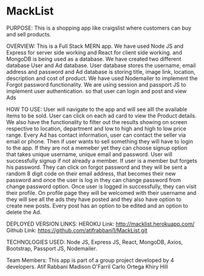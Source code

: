 # MackList

PURPOSE: 
This is a shopping app like craigslist where customers can buy and sell products.

OVERVIEW:
This is a Full Stack MERN app. We have used Node JS and Express for server side working and React for client side working. and MongoDB is being used as a database. We have created two different database User and Ad database. User database stores the username, email address and password and Ad database is storing title, image link, location, description and cost of product.
We have used Nodemailer to implement the Forgot password functionality. We are using session and passport JS to implement user authentication. so that user can login and post and view Ads

HOW TO USE:
User will navigate to the app and will see alll the available items to be sold. User can click on each ad card to view the Product details. We also have the functionality to filter out the results showing on screen respective to location, department and low to high and high to low price range. Every Ad has contact information, user can contact the seller via email or phone.
Then if user wants to sell something they will have to login to the app. If they are not a memeber yet they can choose signup option that takes unique username, unique email and password. User will successfully signup if not already a member. If user is a member but forgets his password. They can click on forgot password and they will be sent a random 8 digit code on their email address, that becomes their new password and once the user is log in they can change password from change password option.
Once user is logged in successfully, they can visit their profile. On profile page they will be welcomed with their username and they will see all the ads they have posted and they also have option to create new posts. Every post has an option to be edited and an option to delete the Ad.

DEPLOYED VERSION LINKS:
HEROKU Link: http://macklist.herokuapp.com/
Github Link: https://github.com/atifrabbani1/MackList.git

TECHNOLOGIES USED:
Node JS, Express JS, React, MongoDB, Axios, Bootstrap, Passport JS, Nodemailer.

Team Members:
This app is part of a group project developed by 4 developers.
Atif Rabbani
Madison O'Farril
Carlo Ortega
Khiry Hill
